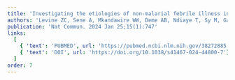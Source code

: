 ```yaml
---
title: 'Investigating the etiologies of non-malarial febrile illness in Senegal using metagenomic sequencing'
authors: 'Levine ZC, Sene A, Mkandawire WW, Deme AB, Ndiaye T, Sy M, Gaye A, Diedhiou Y, Mbaye AM, Ndiaye IM, Gomis J, Ndiop M, Sene D, Faye Paye M, MacInnis BL, Schaffner SF, Park DJ, Badiane AS, Colubri A, Ndiaye M, Sy N, Sabeti PC, Ndiaye D, Siddle KJ'
publication: 'Nat Commun. 2024 Jan 25;15(1):747'
links:
  [
    { 'text': 'PUBMED', url: 'https://pubmed.ncbi.nlm.nih.gov/38272885'},
    { 'text': 'DOI', url: 'https://doi.org/10.1038/s41467-024-44800-7'},
  ]
order: 7
---
```

